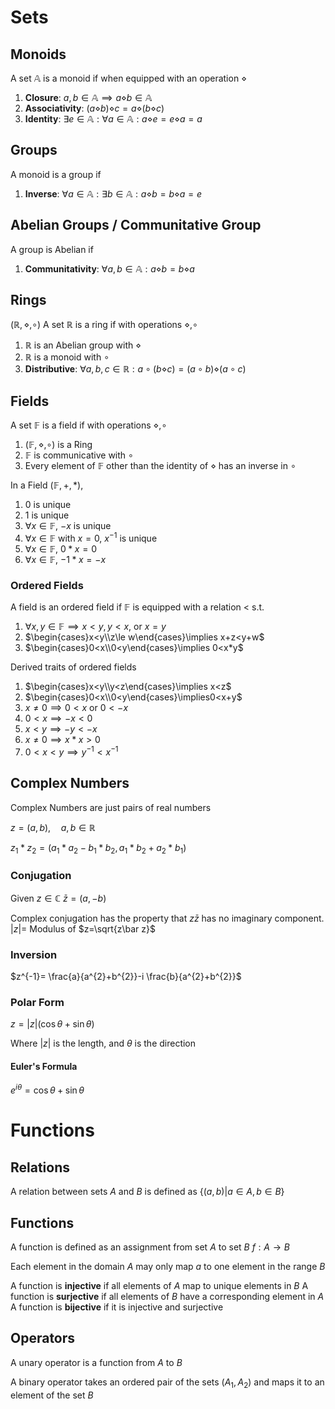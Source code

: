 # Sets

## Monoids

A set $\mathbb A$ is a monoid if when equipped with an operation $\diamond$

1. **Closure**: $a,b\in \mathbb A\implies a\diamond b\in \mathbb A$
2. **Associativity**: $(a\diamond b)\diamond c=a\diamond (b\diamond c)$
3. **Identity**: $\exists e\in \mathbb A: \forall a\in \mathbb A: a\diamond e=e\diamond a=a$

## Groups

A monoid is a group if

1. **Inverse**: $\forall a\in \mathbb A:\exists b\in \mathbb A:a\diamond b=b\diamond a=e$

## Abelian Groups / Communitative Group

A group is Abelian if

1. **Communitativity**: $\forall a, b\in \mathbb A:a\diamond b=b\diamond a$

## Rings

$(\mathbb R, \diamond, \circ)$
A set $\mathbb R$ is a ring if with operations $\diamond, \circ$

1. $\mathbb R$ is an Abelian group with $\diamond$
2. $\mathbb R$ is a monoid with $\circ$
3. **Distributive**: $\forall a, b, c\in \mathbb R:a\circ(b\diamond c)=(a\circ b)\diamond(a\circ c)$

## Fields

A set $\mathbb F$ is a field if with operations $\diamond, \circ$

1. $(\mathbb F, \diamond, \circ)$ is a Ring
2. $\mathbb F$ is communicative with $\circ$
3. Every element of $\mathbb F$ other than the identity of $\diamond$ has an inverse in $\circ$

In a Field $(\mathbb F, +, *)$,
1. $0$ is unique
2. $1$ is unique
3. $\forall x\in\mathbb F$, $-x$ is unique
4. $\forall x\in\mathbb F$ with $x=0$, $x^{-1}$ is unique
5. $\forall x\in\mathbb F$, $0*x=0$
6. $\forall x\in\mathbb F$, $-1*x=-x$

### Ordered Fields

A field is an ordered field if $\mathbb F$ is equipped with a relation $<$ s.t.
1. $\forall x,y\in\mathbb F\implies x<y, y<x\text{, or }x=y$
2. $\begin{cases}x<y\\z\le w\end{cases}\implies x+z<y+w$
3. $\begin{cases}0<x\\0<y\end{cases}\implies 0<x*y$

Derived traits of ordered fields
1. $\begin{cases}x<y\\y<z\end{cases}\implies x<z$
2. $\begin{cases}0<x\\0<y\end{cases}\implies0<x+y$
3. $x\ne 0\implies 0<x \text{ or }0<-x$
4. $0<x\implies -x<0$
5. $x<y\implies -y< -x$
6. $x\ne 0\implies x*x>0$
7. $0<x<y\implies y^{-1}<x^{-1}$

## Complex Numbers

Complex Numbers are just pairs of real numbers

$z=(a, b),\quad a, b\in\mathbb R$

$z_1*z_2=(a_{1}*a_{2}-b_{1}*b_{2},a_1*b_2+a_2*b_1)$

### Conjugation

Given $z\in\mathbb C$
$\bar z=(a, -b)$

Complex conjugation has the property that $z\bar z$ has no imaginary component.
$|z|=$ Modulus of $z=\sqrt{z\bar z}$

### Inversion

$z^{-1}= \frac{a}{a^{2}+b^{2}}-i \frac{b}{a^{2}+b^{2}}$

### Polar Form

$z=|z|(\cos\theta +\sin\theta)$

Where $|z|$ is the length, and $\theta$ is the direction

#### Euler's Formula

$e^{i\theta}=\cos\theta +\sin\theta$

# Functions

## Relations

A relation between sets $A$ and $B$ is defined as 
$\{(a,b)|a\in A,b\in B\}$

## Functions

A function is defined as an assignment from set $A$ to set $B$
$f:A\to B$

Each element in the domain $A$ may only map $a$ to one element in the range $B$

A function is **injective** if all elements of $A$ map to unique elements in $B$
A function is **surjective** if all elements of $B$ have a corresponding element in $A$
A function is **bijective** if it is injective and surjective

## Operators

A unary operator is a function from $A$ to $B$

A binary operator takes an ordered pair of the sets $(A_1,A_2)$ and maps it to an element of the set $B$
